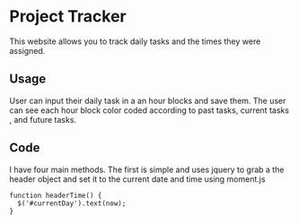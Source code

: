 # Project Tracker
This website allows you to track daily tasks and the times they were assigned.

## Usage
User can input their daily task in a an hour blocks and save them. The user can see each hour block color coded according to past tasks, current tasks , and future tasks.

## Code
I have four main methods. The first is simple and uses jquery to grab a the header object and set it to the current date and time using moment.js 
```
function headerTime() {
  $('#currentDay').text(now);
}

```
